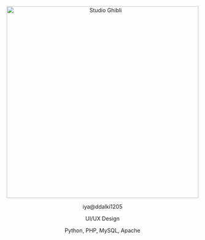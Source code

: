 <p align="center">
  <img src="https://media.giphy.com/media/ZYZEFjLzOV3fq/giphy.gif" alt="Studio Ghibli" width="500">
</p>
<p align="center">
  iya@ddalki1205
</p>

<p align="center">
  UI/UX Design
</p>
<p align="center">
  Python, PHP, MySQL, Apache
</p>
<!---
ddalki1205/ddalki1205 is a ✨ special ✨ repository because its `README.md` (this file) appears on your GitHub profile.
You can click the Preview link to take a look at your changes.
--->
